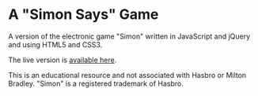 # A "Simon Says" Game

A version of the electronic game "Simon" written in JavaScript and jQuery and using HTML5 and CSS3.

The live version is [available here](https://lechien73.github.io/simon/).

This is an educational resource and not associated with Hasbro or Milton Bradley. "Simon" is a registered trademark of Hasbro.